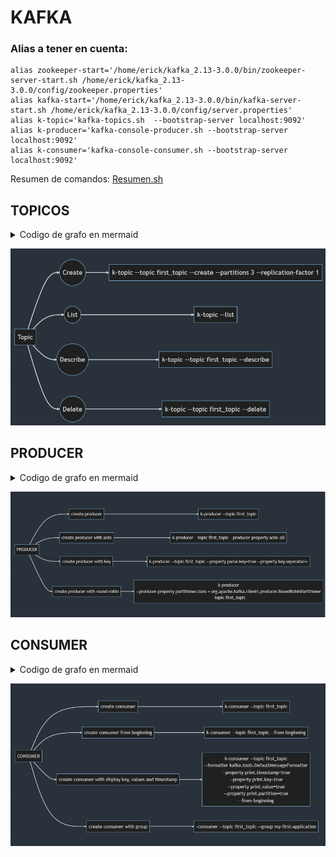 # KAFKA

### Alias a tener en cuenta:
```
alias zookeeper-start='/home/erick/kafka_2.13-3.0.0/bin/zookeeper-server-start.sh /home/erick/kafka_2.13-3.0.0/config/zookeeper.properties'
alias kafka-start='/home/erick/kafka_2.13-3.0.0/bin/kafka-server-start.sh /home/erick/kafka_2.13-3.0.0/config/server.properties'
alias k-topic='kafka-topics.sh  --bootstrap-server localhost:9092'
alias k-producer='kafka-console-producer.sh --bootstrap-server localhost:9092'
alias k-consumer='kafka-console-consumer.sh --bootstrap-server localhost:9092'
```
Resumen de comandos: [Resumen.sh](./resumen.sh)

## TOPICOS

<details>
<summary>Codigo de grafo en mermaid</summary>

```
graph LR
A[Topic] --> B((Create))
A --> C((List))
A --> D((Describe))
A --> E((Delete))
B -->F[k-topic --topic first_topic --create --partitions 3 --replication-factor 1]
C -->G[k-topic --list]
D -->H[k-topic --topic first_topic --describe]
E -->I[k-topic --topic first_topic --delete]
```
</details>

![TOPICOS](./Topic.png)

## PRODUCER

<details>
<summary>Codigo de grafo en mermaid</summary>

```
graph LR
A[PRODUCER] --> B[create producer]
A[PRODUCER] --> C[create producer with acks]
A[PRODUCER] --> D[create producer with key]
A[PRODUCER] --> E[create producer with round-robin]
B -->F[k-producer --topic first_topic]
C -->G[k-producer --topic first_topic --producer-property acks=all]
D -->H[k-producer --topic first_topic --property parse.key=true --property key.separator=:]
E -->I[k-producer 
--producer-property partitioner.class = org.apache.kafka.clients.producer.RoundRobinPartitioner 
--topic first_topic]
```

</details>

![PRODUCER](./Producer.png)

## CONSUMER

<details>
<summary>Codigo de grafo en mermaid</summary>

```
graph LR
G[CONSUMER] --> H[create consumer]
G[CONSUMER] --> I[create consumer from beginning]
G[CONSUMER] --> J[create consumer with display key, values and timestamp]
G[CONSUMER] --> K[create consumer with group]
H -->L[k-consumer --topic first_topic]
I -->M[k-consumer --topic first_topic --from-beginning]
J -->N[k-consumer --topic first_topic 
--formatter kafka.tools.DefaultMessageFormatter 
--property print.timestamp=true 
--property print.key=true 
--property print.value=true 
--property print.partition=true 
--from-beginning]
K -->O[-consumer --topic first_topic --group my-first-application]
```

</details>

![CONSUMER](./Consumer.png)